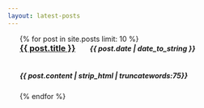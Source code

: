 ```yaml
---
layout: latest-posts
---
```


<ul class="posts">
  {% for post in site.posts limit: 10 %}
    <div class="well">
      <h3 style="display:inline; margin-right:1.5em"><a href="{{ BASE_PATH }}{{ post.url }}">{{ post.title }}</a></h3>
      <h5 style="display:inline"><span>{{ post.date | date_to_string }}</span><h5>
      <br>
      {{ post.content | strip_html | truncatewords:75}}
    </div>
  {% endfor %}
</ul>
